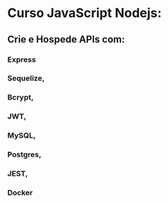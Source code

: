 # Curso JavaScript Nodejs:

## Crie e Hospede APIs com:

### Express
### Sequelize, 
### Bcrypt, 
### JWT, 
### MySQL, 
### Postgres, 
### JEST, 
### Docker